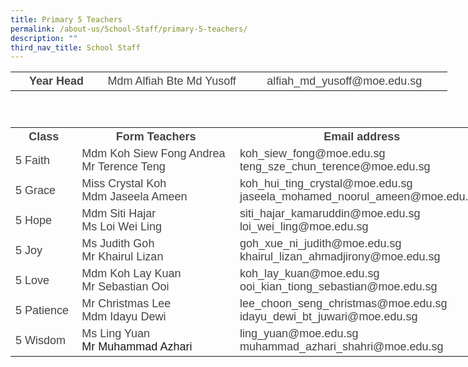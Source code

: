 ```yaml
---
title: Primary 5 Teachers
permalink: /about-us/School-Staff/primary-5-teachers/
description: ""
third_nav_title: School Staff
---
```

<table class="iveo_table ives_tab_simple ive_eobj_center" style="width: 699px; height: 73px;">

<tbody>

<tr>

<th style="width: 146px;"><font size="4" face="arial, sans-serif" color="#444444">Year Head</font></th>

<th style="width: 229px;"><span style="font-weight: normal;"><font size="4" face="arial, sans-serif" color="#444444">Mdm Alfiah Bte Md Yusoff</font></span></th>

<th style="width: 325px;"><font size="4" face="arial, sans-serif" color="#444444"><span style="font-weight: normal;">alfiah_md_yusoff@moe.edu.sg</span></font></th>

</tr>

</tbody>

</table>

<font face="arial, sans-serif" size="4">  
<span lang="EN-SG" style="line-height: 107%;"></span>  
</font>

<table class="ive_eobj_center iveo_table ives_tab_simple" style="width: 797.312px; height: 370px;">

<tbody>

<tr>

<th style="width: 100px;"><font size="4" face="arial, sans-serif" color="#444444">Class</font></th>

<th style="width: 304px;"><font size="4" face="arial, sans-serif" color="#444444">Form Teachers</font></th>

<th style="width: 393px;"><font size="4" face="arial, sans-serif" color="#444444">Email address</font></th>

</tr>

<tr>

<td><font size="4" face="arial, sans-serif" color="#444444">5 Faith</font></td>

<td><font face="arial, sans-serif" size="4" color="#444444">Mdm Koh Siew Fong Andrea  
<span lang="EN-SG" style="line-height: 19.26px; line-height: 19.26px;"></span><span lang="EN-SG" class="" style=""></span><br>Mr Terence Teng<span lang="EN-SG" class="" style="">  
</span></font></td>

<td><font face="arial, sans-serif" size="4" color="#444444">koh_siew_fong@moe.edu.sg  
teng_sze_chun_terence@moe.edu.sg<span lang="EN-SG" style="line-height: 107%;"></span><span lang="EN-SG" style="line-height: 107%;"></span>  
</font></td>

</tr>

<tr>

<td><font size="4" face="arial, sans-serif" color="#444444">5 Grace</font></td>

<td><font face="arial, sans-serif" size="4" color="#444444">Miss Crystal Koh  
<br>Mdm Jaseela Ameen  
</font></td>

<td><font face="arial, sans-serif" size="4" color="#444444">koh_hui_ting_crystal@moe.edu.sg  
jaseela_mohamed_noorul_ameen@moe.edu.sg<span lang="EN-SG" style="line-height: 107%;"></span>  
</font></td>

</tr>

<tr>

<td><font size="4" face="arial, sans-serif" color="#444444">5 Hope</font></td>

<td><font face="arial, sans-serif" size="4" color="#444444">Mdm Siti Hajar  
<br>Ms Loi Wei Ling<span lang="EN-SG" class=""></span></font></td>

<td><font face="arial, sans-serif" size="4" color="#444444">siti_hajar_kamaruddin@moe.edu.sg  
loi_wei_ling@moe.edu.sg</font></td>

</tr>

<tr>

<td><font size="4" face="arial, sans-serif" color="#444444">5 Joy</font></td>

<td><font face="arial, sans-serif" size="4" color="#444444">Ms Judith Goh  
<bR>Mr Khairul Lizan</font></td>

<td><font color="#444444"><font face="arial, sans-serif" size="4">goh_xue_ni_judith@moe.edu.sg</font><font size="4" face="arial, sans-serif">  
khairul_lizan_ahmadjirony@moe.edu.sg  
</font></font></td>

</tr>

<tr>

<td><font size="4" face="arial, sans-serif" color="#444444">5 Love</font></td>

<td><font face="arial, sans-serif" size="4" color="#444444"><span lang="EN-SG" style="line-height: 107%;"></span><span lang="EN-SG" class=""></span><span lang="EN-SG" class=""><span lang="EN-SG" class="">Mdm Koh Lay Kuan  
<br>Mr Sebastian Ooi  
</span></span></font></td>

<td><font size="4" face="arial, sans-serif" color="#444444"><span lang="EN-SG" style="line-height: 107%;"></span>koh_lay_kuan@moe.edu.sg  
ooi_kian_tiong_sebastian@moe.edu.sg  
</font></td>

</tr>

<tr>

<td><font size="4" face="arial, sans-serif" color="#444444">5 Patience</font></td>

<td><font face="arial, sans-serif" size="4" color="#444444"><span lang="EN-SG" style="line-height: 107%;"></span><span lang="EN-SG" class="">Mr Christmas Lee</span><span lang="EN-SG" class="">  
</span><br>Mdm Idayu Dewi</font></td>

<td><font size="4" face="arial, sans-serif" color="#444444">lee_choon_seng_christmas@moe.edu.sg  
idayu_dewi_bt_juwari@moe.edu.sg  
</font></td>

</tr>

<tr>

<td><font size="4" face="arial, sans-serif" color="#444444">5 Wisdom</font></td>

<td><font face="arial, sans-serif" size="4" color="#444444">Ms Ling Yuan  
</font><font face="arial, sans-serif" size="4"><br>Mr Muhammad Azhari</font></td>

<td><font face="arial, sans-serif" size="4" color="#444444">ling_yuan@moe.edu.sg  
muhammad_azhari_shahri@moe.edu.sg  
</font></td>

<td></td>

<td>  
</td>

</tr>

</tbody>

</table>